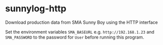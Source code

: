 # sunnylog-http
Download production data from SMA Sunny Boy using the HTTP interface

Set the environment variables `SMA_BASEURL` e.g. `http://192.168.1.23` and `SMA_PASSWORD` to the password for `User` before running this program.
